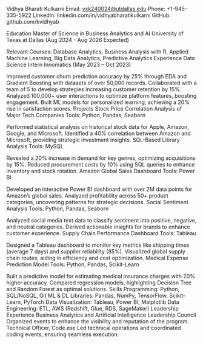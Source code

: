 Vidhya Bharati Kulkarni
Email: vxk240024@utdallas.edu
Phone: +1-945-335-5922
LinkedIn: linkedin.com/in/vidhyabharatikulkarni
GitHub: github.com/kvidhyab

Education
Master of Science in Business Analytics and AI
University of Texas at Dallas (Aug 2024 - Aug 2026 Expected)

Relevant Courses: Database Analytics, Business Analysis with R, Applied Machine Learning, Big Data Analytics, Predictive Analytics
Experience
Data Science Intern
Innomatics (May 2023 – Oct 2023)

Improved customer churn prediction accuracy by 25% through EDA and Gradient Boosting with datasets of over 50,000 records.
Collaborated with a team of 5 to develop strategies increasing customer retention by 15%.
Analyzed 100,000+ user interactions to optimize platform features, boosting engagement.
Built ML models for personalized learning, achieving a 20% rise in satisfaction scores.
Projects
Stock Price Correlation Analysis of Major Tech Companies
Tools: Python, Pandas, Seaborn

Performed statistical analysis on historical stock data for Apple, Amazon, Google, and Microsoft.
Identified a 40% correlation between Amazon and Microsoft, providing strategic investment insights.
SQL-Based Library Analysis
Tools: MySQL

Revealed a 20% increase in demand for key genres, optimizing acquisitions by 15%.
Reduced procurement costs by 10% using SQL queries to enhance inventory and stock rotation.
Amazon Global Sales Dashboard
Tools: Power BI

Developed an interactive Power BI dashboard with over 2M data points for Amazon’s global sales.
Analyzed profitability across 50+ product categories, uncovering patterns for strategic decisions.
Social Sentiment Analysis
Tools: Python, Pandas, Seaborn

Analyzed social media text data to classify sentiment into positive, negative, and neutral categories.
Derived actionable insights for brands to enhance customer experience.
Supply Chain Performance Dashboard
Tools: Tableau

Designed a Tableau dashboard to monitor key metrics like shipping times (average 7 days) and supplier reliability (85%).
Visualized global supply chain routes, aiding in efficiency and cost optimization.
Medical Expense Prediction Model
Tools: Python, Pandas, Scikit-Learn

Built a predictive model for estimating medical insurance charges with 20% higher accuracy.
Compared regression models, highlighting Decision Tree and Random Forest as optimal solutions.
Skills
Programming: Python, SQL/NoSQL, Git
ML & DL Libraries: Pandas, NumPy, TensorFlow, Scikit-Learn, PyTorch
Data Visualization: Tableau, Power BI, Matplotlib
Data Engineering: ETL, AWS (Redshift, Glue, RDS, SageMaker)
Leadership Experience
Business Analytics and Artificial Intelligence Leadership Council
Organized events to enhance the visibility and reputation of the program.
Technical Officer, Code.exe
Led technical operations and coordinated coding events, ensuring seamless execution.
